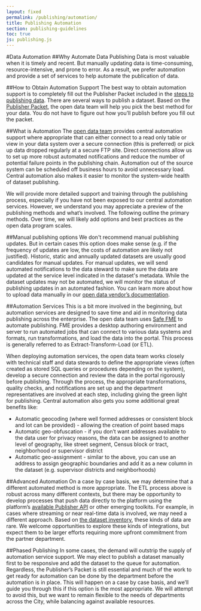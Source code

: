 ```yaml
---
layout: fixed
permalink: /publishing/automation/
title: Publishing Automation
section: publishing-guidelines
toc: true
js: publishing.js
---
```

#Data Automation
##Why Automate Data Publishing
Data is most valuable when it is timely and recent. But manually updating data is time-consuming, resource-intensive, and prone to error. As a result, we prefer automation and provide a set of services to help automate the publication of data. 

##How to Obtain Automation Support
The best way to obtain automation support is to completely fill out the Publisher Packet included in the [steps to publishing data](http://datasf.org/publishing/). There are several ways to publish a dataset. Based on the [Publisher Packet]({{site.baseurl}}/publishing), the open data team will help you pick the best method for your data. You do not have to figure out how you’ll publish before you fill out the packet.

##What is Automation
The [open data team](http://datasf.org/about) provides central automation support where appropriate that can either connect to a read only table or view in your data system over a secure connection (this is preferred) or pick up data dropped regularly at a secure FTP site. Direct connections allow us to set up more robust automated notifications and reduce the number of potential failure points in the publishing chain. Automation out of the source system can be scheduled off business hours to avoid unnecessary load. Central automation also makes it easier to monitor the system-wide health of dataset publishing.

We will provide more detailed support and training through the publishing process, especially if you have not been exposed to our central automation services. However, we understand you may appreciate a preview of the publishing methods and what’s involved. The following outline the primary methods. Over time, we will likely add options and best practices as the open data program scales.

##Manual publishing options
We don't recommend manual publishing updates. But in certain cases this option does make sense (e.g. if the frequency of updates are low, the costs of automation are likely not justified). Historic, static and annually updated datasets are usually good candidates for manual updates. For manual updates, we will send automated notifications to the data steward to make sure the data are updated at the service level indicated in the dataset's metadata. While the dataset updates may not be automated, we will monitor the status of publishing updates in an automated fashion. You can learn more about how to upload data manually in our [open data vendor’s documentation](https://support.socrata.com/hc/en-us/articles/202950098-Publishing-Workflow-Accessing-the-Import-User-Interface).

##Automation Services
This is a bit more involved in the beginning, but automation services are designed to save time and aid in monitoring data publishing across the enterprise. The open data team uses [Safe FME](http://www.safe.com/) to automate publishing. FME provides a desktop authoring environment and server to run automated jobs that can connect to various data systems and formats, run transformations, and load the data into the portal. This process is generally referred to as Extract-Transform-Load (or ETL). 

When deploying automation services, the open data team works closely with technical staff and data stewards to define the appropriate views (often created as stored SQL queries or procedures depending on the system), develop a secure connection and review the data in the portal rigorously before publishing. Through the process, the appropriate transformations, quality checks, and notifications are set up and the department representatives are involved at each step, including giving the green light for publishing. Central automation also gets you some additional great benefits like:

- Automatic geocoding (where well formed addresses or consistent block and lot can be provided) - allowing the creation of point based maps
- Automatic geo-obfuscation - if you don’t want addresses available to the data user for privacy reasons, the data can be assigned to another level of geography, like street segment, Census block or tract, neighborhood or supervisor district
- Automatic geo-assignment - similar to the above, you can use an address to assign geographic boundaries and add it as a new column in the dataset (e.g. supervisor districts and neighborhoods)

##Advanced Automation
On a case by case basis, we may determine that a different automated method is more appropriate. The ETL process above is robust across many different contexts, but there may be opportunity to develop processes that push data directly to the platform using the platform’s [available Publisher API](http://dev.socrata.com/publishers/getting-started.html) or other emerging toolkits. For example, in cases where streaming or near real-time data is involved, we may need a different approach. Based on [the dataset inventory](https://data.sfgov.org/City-Management-and-Ethics/Dataset-Inventory/y8fp-fbf5), these kinds of data are rare. We welcome opportunities to explore these kinds of integrations, but expect them to be larger efforts requiring more upfront commitment from the partner department.

##Phased Publishing
In some cases, the demand will outstrip the supply of automation service support. We may elect to publish a dataset manually first to be responsive and add the dataset to the queue for automation. Regardless, the Publisher’s Packet is still essential and much of the work to get ready for automation can be done by the department before the automation is in place. This will happen on a case by case basis, and we’ll guide you through this if this option is the most appropriate. We will attempt to avoid this, but we want to remain flexible to the needs of departments across the City, while balancing against available resources.
